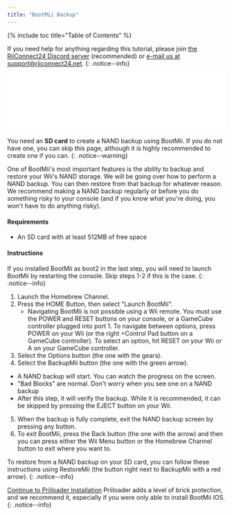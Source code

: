```yaml
---
title: "BootMii Backup"
---
```


{% include toc title="Table of Contents" %}

If you need help for anything regarding this tutorial, please join [the RiiConnect24 Discord server](https://discord.gg/b4Y7jfD) (recommended) or [e-mail us at support@riiconnect24.net](mailto:support@riiconnect24.net).
{: .notice--info}

![BootMii Logo](/images/bootmii.png)

You need an **SD card** to create a NAND backup using BootMii.
If you do not have one, you can skip this page, although it is highly recommended to create one if you can.
{: .notice--warning}

One of BootMii's most important features is the ability to backup and restore your Wii's NAND storage. We will be going over how to perform a NAND backup. You can then restore from that backup for whatever reason. We recommend making a NAND backup regularly or before you do something risky to your console (and if you know what you're doing, you won't have to do anything risky).

#### Requirements
* An SD card with at least 512MB of free space

#### Instructions
If you installed BootMii as boot2 in the last step, you will need to launch BootMii by restarting the console. Skip steps 1-2 if this is the case. 
{: .notice--info}
1. Launch the Homebrew Channel.
2. Press the HOME Button, then select "Launch BootMii".
   - Navigating BootMii is not possible using a Wii remote. You must use the POWER and RESET buttons on your console, or a GameCube controller plugged into port 1.
     To navigate between options, press POWER on your Wii (or the right +Control Pad button on a GameCube controller).
	 To select an option, hit RESET on your Wii or A on your GameCube controller.
3. Select the Options button (the one with the gears).
4. Select the BackupMii button (the one with the green arrow).
- A NAND backup will start. You can watch the progress on the screen.
- "Bad Blocks" are normal. Don't worry when you see one on a NAND backup
- After this step, it will verify the backup. While it is recommended, it can be skipped by pressing the EJECT button on your Wii.
5. When the backup is fully complete, exit the NAND backup screen by pressing any button.
6. To exit BootMii, press the Back button (the one with the arrow) and then you can press either the Wii Menu button or the Homebrew Channel button to exit where you want to.

To restore from a NAND backup on your SD card, you can follow these instructions using RestoreMii (the button right next to BackupMii with a red arrow).
{: .notice--info}

[Continue to Priiloader Installation](priiloader)
Priiloader adds a level of brick protection, and we recommend it, especially if you were only able to install BootMii IOS.
{: .notice--info}
